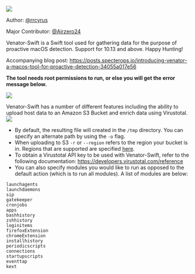 ![](https://github.com/richiercyrus/Venator-Swift/blob/master/VenatorSwift.png)

Author: [@rrcyrus](https://twitter.com/rrcyrus)

Major Contributor: [@Airzero24](https://twitter.com/Airzero24)

Venator-Swift is a Swift tool used for gathering data for the purpose of proactive macOS detection. Support for 10.13 and above. Happy Hunting!

Accompanying blog post: https://posts.specterops.io/introducing-venator-a-macos-tool-for-proactive-detection-34055a017e56

**The tool needs root permissions to run, or else you will get the error message below.**

![](https://github.com/richiercyrus/Venator-Swift/blob/master/images/Screen%20Shot%202020-06-26%20at%209.35.45%20AM.png)

Venator-Swift has a number of different features including the ability to upload host data to an Amazon S3 Bucket and enrich data using Virustotal.
![](https://github.com/richiercyrus/Venator-Swift/blob/master/images/Screen%20Shot%202020-06-26%20at%209.36.57%20AM.png)

- By default, the resulting file will created in the `/tmp` directory. You can specify an alternate path by using the `-o` flag.
- When uploading to S3 `-r` or `--region` refers to the region your bucket is in. Regions that are supported are specified [here](https://docs.aws.amazon.com/general/latest/gr/rande.html#regional-endpoints). 
- To obtain a Virustotal API key to be used with Venator-Swift, refer to the following documentation: https://developers.virustotal.com/reference
- You can also specify modules you would like to run as opposed to the default action (which is to run all modules). A list of modules are below: 
```
launchagents
launchdaemons
sip
gatekeeper
cronjobs
apps
bashhistory
zshhistory
loginitems
firefoxExtension
chromeExtension
installhistory
periodicscripts
connections
startupscripts
eventtap
kext
```
